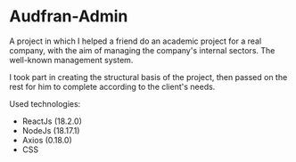 # Audfran-Admin

A project in which I helped a friend do an academic project for a real company, with the aim of managing the company's internal sectors. The well-known management system.

I took part in creating the structural basis of the project, then passed on the rest for him to complete according to the client's needs.

Used technologies:

- ReactJs (18.2.0)
- NodeJs (18.17.1)
- Axios (0.18.0)
- CSS

